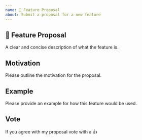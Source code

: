 ```yaml
---
name: 🚀 Feature Proposal
about: Submit a proposal for a new feature
---
```


## 🚀 Feature Proposal

A clear and concise description of what the feature is.

## Motivation

Please outline the motivation for the proposal.

## Example

Please provide an example for how this feature would be used.

## Vote

If you agree with my proposal vote with a 👍
